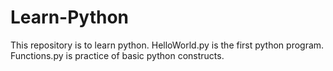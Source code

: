 # Learn-Python
This repository is to learn python. 
HelloWorld.py is the first python program.
Functions.py is practice of basic python constructs.
